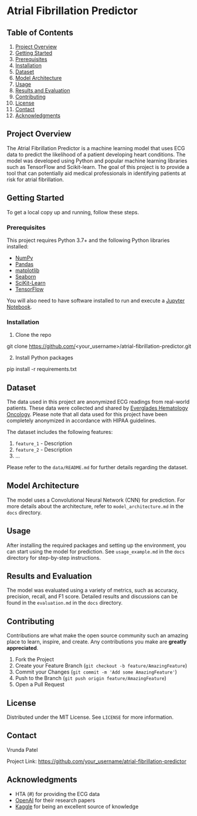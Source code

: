 # Atrial Fibrillation Predictor


## Table of Contents

1. [Project Overview](#project-overview)
2. [Getting Started](#getting-started)
3. [Prerequisites](#prerequisites)
4. [Installation](#installation)
5. [Dataset](#dataset)
6. [Model Architecture](#model-architecture)
7. [Usage](#usage)
8. [Results and Evaluation](#results-and-evaluation)
9. [Contributing](#contributing)
10. [License](#license)
11. [Contact](#contact)
12. [Acknowledgments](#acknowledgments)

## Project Overview

The Atrial Fibrillation Predictor is a machine learning model that uses ECG data to predict the likelihood of a patient developing heart conditions. The model was developed using Python and popular machine learning libraries such as TensorFlow and Scikit-learn. The goal of this project is to provide a tool that can potentially aid medical professionals in identifying patients at risk for atrial fibrillation.

## Getting Started

To get a local copy up and running, follow these steps.

### Prerequisites

This project requires Python 3.7+ and the following Python libraries installed:

- [NumPy](http://www.numpy.org/)
- [Pandas](http://pandas.pydata.org)
- [matplotlib](http://matplotlib.org/)
- [Seaborn](https://seaborn.pydata.org/)
- [SciKit-Learn](http://scikit-learn.org/)
- [TensorFlow](https://www.tensorflow.org/)

You will also need to have software installed to run and execute a [Jupyter Notebook](http://jupyter.org/).

### Installation

1. Clone the repo

git clone https://github.com/<your_username>/atrial-fibrillation-predictor.git

2. Install Python packages

pip install -r requirements.txt


## Dataset

The data used in this project are anonymized ECG readings from real-world patients. These data were collected and shared by [Everglades Hematology Oncology](#). Please note that all data used for this project have been completely anonymized in accordance with HIPAA guidelines.

The dataset includes the following features:

1. `feature_1` - Description
2. `feature_2` - Description
3. ...
   
Please refer to the `data/README.md` for further details regarding the dataset.

## Model Architecture

The model uses a Convolutional Neural Network (CNN) for prediction. For more details about the architecture, refer to `model_architecture.md` in the `docs` directory.

## Usage

After installing the required packages and setting up the environment, you can start using the model for prediction. See `usage_example.md` in the `docs` directory for step-by-step instructions.

## Results and Evaluation

The model was evaluated using a variety of metrics, such as accuracy, precision, recall, and F1 score. Detailed results and discussions can be found in the `evaluation.md` in the `docs` directory.

## Contributing

Contributions are what make the open source community such an amazing place to learn, inspire, and create. Any contributions you make are **greatly appreciated**. 

1. Fork the Project
2. Create your Feature Branch (`git checkout -b feature/AmazingFeature`)
3. Commit your Changes (`git commit -m 'Add some AmazingFeature'`)
4. Push to the Branch (`git push origin feature/AmazingFeature`)
5. Open a Pull Request

## License

Distributed under the MIT License. See `LICENSE` for more information.

## Contact

Vrunda Patel

Project Link: https://github.com/your_username/atrial-fibrillation-predictor

## Acknowledgments

* HTA (#) for providing the ECG data
* [OpenAI](https://openai.com) for their research papers
* [Kaggle](https://www.kaggle.com) for being an excellent source of knowledge


